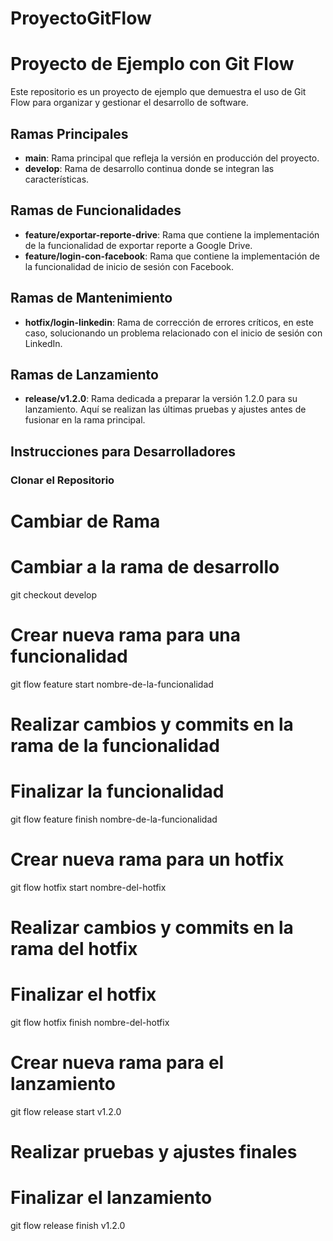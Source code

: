 # ProyectoGitFlow

# Proyecto de Ejemplo con Git Flow

Este repositorio es un proyecto de ejemplo que demuestra el uso de Git Flow para organizar y gestionar el desarrollo de software.

## Ramas Principales

- **main**: Rama principal que refleja la versión en producción del proyecto.
- **develop**: Rama de desarrollo continua donde se integran las características.

## Ramas de Funcionalidades

- **feature/exportar-reporte-drive**: Rama que contiene la implementación de la funcionalidad de exportar reporte a Google Drive.
- **feature/login-con-facebook**: Rama que contiene la implementación de la funcionalidad de inicio de sesión con Facebook.

## Ramas de Mantenimiento

- **hotfix/login-linkedin**: Rama de corrección de errores críticos, en este caso, solucionando un problema relacionado con el inicio de sesión con LinkedIn.

## Ramas de Lanzamiento

- **release/v1.2.0**: Rama dedicada a preparar la versión 1.2.0 para su lanzamiento. Aquí se realizan las últimas pruebas y ajustes antes de fusionar en la rama principal.

## Instrucciones para Desarrolladores

### Clonar el Repositorio



# Cambiar de Rama

# Cambiar a la rama de desarrollo
git checkout develop

# Crear nueva rama para una funcionalidad
git flow feature start nombre-de-la-funcionalidad

# Realizar cambios y commits en la rama de la funcionalidad

# Finalizar la funcionalidad
git flow feature finish nombre-de-la-funcionalidad

# Crear nueva rama para un hotfix
git flow hotfix start nombre-del-hotfix

# Realizar cambios y commits en la rama del hotfix

# Finalizar el hotfix
git flow hotfix finish nombre-del-hotfix

# Crear nueva rama para el lanzamiento
git flow release start v1.2.0

# Realizar pruebas y ajustes finales

# Finalizar el lanzamiento
git flow release finish v1.2.0
